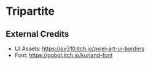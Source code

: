 # Tripartite

## External Credits
* UI Assets: https://gx310.itch.io/pxiel-art-ui-borders
* Font: https://ggbot.itch.io/kurland-font
